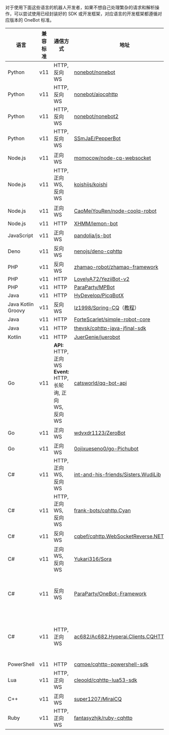对于使用下面这些语言的机器人开发者，如果不想自己处理繁杂的请求和解析操作，可以尝试使用已经封装好的 SDK 或开发框架，对应语言的开发框架都遵循对应版本的 OneBot 标准。

| 语言               | 兼容标准 | 通信方式                                                     | 地址                                                         | 核心作者                         | 备注                                                         |
| ------------------ | -------- | ------------------------------------------------------------ | ------------------------------------------------------------ | -------------------------------- | ------------------------------------------------------------ |
| Python             | v11      | HTTP, 反向 WS                                                | [nonebot/nonebot](https://github.com/nonebot/nonebot)        | richardchien cleoold yanyongyu   |                                                              |
| Python             | v11      | HTTP, 反向 WS                                                | [nonebot/aiocqhttp](https://github.com/nonebot/aiocqhttp)    | richardchien                     |                                                              |
| Python             | v11      | HTTP, 反向 WS                                                | [nonebot/nonebot2](https://github.com/nonebot/nonebot2)      | yanyongyu                        |                                                              |
| Python             | v11      | HTTP, 反向 WS                                                | [SSmJaE/PepperBot](https://github.com/SSmJaE/PepperBot)      | SSmJaE                           |                                                              |
| Node.js            | v11      | 正向 WS                                                      | [momocow/node-cq-websocket](https://github.com/momocow/node-cq-websocket) | momocow                          | 项目已归档，不再更新                                         |
| Node.js            | v11      | HTTP, 正向 WS, 反向 WS                                       | [koishijs/koishi](https://github.com/koishijs/koishi)        | Shigma                           |                                                              |
| Node.js            | v11      | 正向 WS                                                      | [CaoMeiYouRen/node-coolq-robot](https://github.com/CaoMeiYouRen/node-coolq-robot) | CaoMeiYouRen                     | 项目已归档，不再更新                                         |
| Node.js            | v11      | HTTP                                                         | [XHMM/lemon-bot](https://github.com/XHMM/lemon-bot)          | XHMM                             |                                                              |
| JavaScript         | v11      | 正向 WS                                                      | [pandolia/js-bot](https://github.com/pandolia/js-bot)        | pandolia                         | 作者已删仓库                                                 |
| Deno               | v11      | 反向 WS                                                      | [nenojs/deno-cqhttp](https://github.com/nenojs/deno-cqhttp)  | rikakomoe                        |                                                              |
| PHP                | v11      | 反向 WS                                                      | [zhamao-robot/zhamao-framework](https://github.com/zhamao-robot/zhamao-framework) | crazywhalecc                     |                                                              |
| PHP                | v11      | HTTP                                                         | [LovelyA72/YeziiBot-v2](https://github.com/LovelyA72/YeziiBot-v2) | LovelyA72                        |                                                              |
| PHP                | v11      | HTTP                                                         | [ParaParty/MPBot](https://github.com/ParaParty/MPBot)        | endymx                           |                                                              |
| Java               | v11      | HTTP                                                         | [HyDevelop/PicqBotX](https://github.com/HyDevelop/PicqBotX)  | Hykilpikonna                     |                                                              |
| Java Kotlin Groovy | v11      | 反向 WS                                                      | [lz1998/Spring-CQ](https://github.com/lz1998/Spring-CQ)（[教程](https://www.bilibili.com/video/av89649630/)） | lz1998                           |                                                              |
| Java               | v11      | HTTP                                                         | [ForteScarlet/simple-robot-core](https://github.com/ForteScarlet/simple-robot-core) | ForteScarlet                     |                                                              |
| Java               | v11      | HTTP                                                         | [thevsk/cqhttp-java-jfinal-sdk](https://github.com/thevsk/cqhttp-java-jfinal-sdk) | thevsk                           | 项目已不再更新                                               |
| Kotlin             | v11      | HTTP                                                         | [JuerGenie/juerobot](https://github.com/JuerGenie/juerobot)  | JuerGenie                        |                                                              |
| Go                 | v11      | **API:** HTTP, 正向 WS **Event:** HTTP, 长轮询, 正向 WS, 反向 WS | [catsworld/qq-bot-api](https://github.com/catsworld/qq-bot-api) | catsworld rikakomoe              | 项目归档，不再更新                                           |
| Go                 | v11      | 正向 WS                                                      | [wdvxdr1123/ZeroBot](https://github.com/wdvxdr1123/ZeroBot)  | wdvxdr1123                       |                                                              |
| Go                 | v11      | 正向 WS                                                      | [0ojixueseno0/go-Pichubot](https://github.com/0ojixueseno0/go-Pichubot) | 0ojixueseno0                     |                                                              |
| C#                 | v11      | HTTP, 正向 WS, 反向 WS                                       | [int-and-his-friends/Sisters.WudiLib](https://github.com/int-and-his-friends/Sisters.WudiLib) | bleatingsheep                    |                                                              |
| C#                 | v11      | HTTP, 正向 WS, 反向 WS                                       | [frank-bots/cqhttp.Cyan](https://github.com/frank-bots/cqhttp.Cyan) | frankli0324                      |                                                              |
| C#                 | v11      | 反向 WS                                                      | [cqbef/cqhttp.WebSocketReverse.NETCore](https://github.com/cqbef/cqhttp.WebSocketReverse.NETCore) | cqbef                            | 项目归档，不再更新                                           |
| C#                 | v11      | 正向 WS, 反向 WS                                             | [Yukari316/Sora](https://github.com/Yukari316/Sora)          | Yukari316                        |                                                              |
| C#                 | v11      | 反向 WS                                                      | [ParaParty/OneBot-Framework](https://github.com/ParaParty/OneBot-Framework) | ExerciseBook LovelyCatHyt Yorkin | 使用 [Sora](https://github.com/Yukrai103/Sora) 作 OneBot 实现，配合 [ASP.Net Core](https://docs.microsoft.com/en-us/aspnet/core/) 作 IOC DI 框架的 OneBot 指令路由系统 |
| C#                 | v11      | HTTP, 正向 WS                                                | [ac682/Ac682.Hyperai.Clients.CQHTTP](https://github.com/ac682/Ac682.Hyperai.Clients.CQHTTP) | ac682                            | 使用 [Hyperai.Abstractions](https://github.com/theGravityLab/Hyperai) 作为基础设施。可以单独使用，也可以作为 [HyperaiShell](https://github.com/theGravityLab/HyperaiShell) 的适配器 |
| PowerShell         | v11      | HTTP                                                         | [cqmoe/cqhttp-powershell-sdk](https://github.com/cqmoe/cqhttp-powershell-sdk) | richardchien                     | 项目归档，不再更新                                           |
| Lua                | v11      | HTTP, 正向 WS                                                | [cleoold/cqhttp-lua53-sdk](https://github.com/cleoold/cqhttp-lua53-sdk) | cleoold                          | 项目归档，不再更新                                           |
| C++                | v11      | 正向 WS                                                      | [super1207/MiraiCQ](https://github.com/super1207/MiraiCQ)    | super1207                        |                                                              |
| Ruby               | v11      | HTTP, 正向 WS                                                | [fantasyzhjk/ruby-cqhttp](https://github.com/fantasyzhjk/ruby-cqhttp) | fantasyzhjk                      |                                                              |
